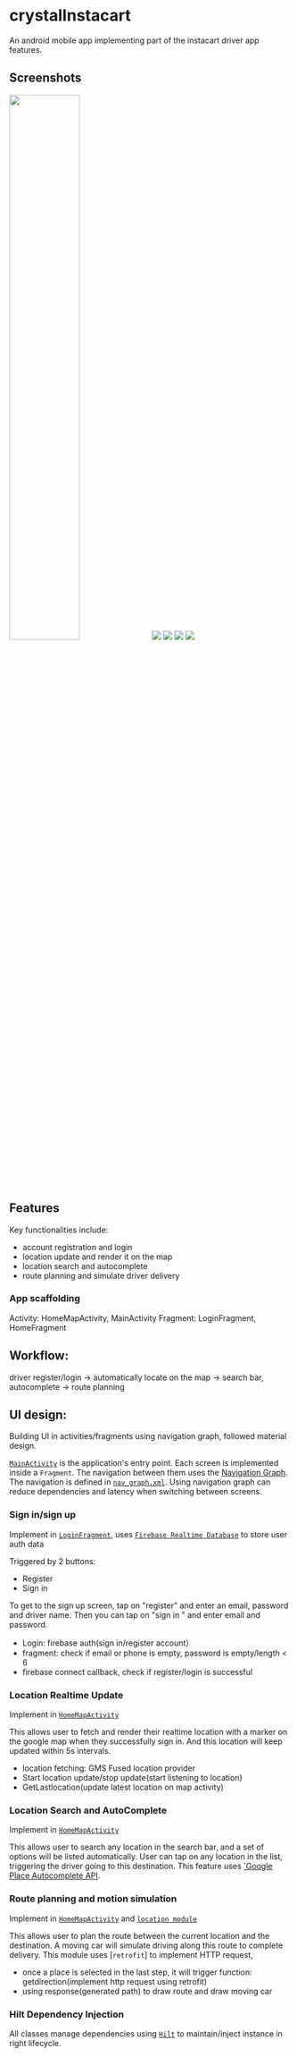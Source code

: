 # crystalInstacart
An android mobile app implementing part of the instacart driver app features.

## Screenshots

<img src="screenshots/screenshot1.png" width=50% height=50% />
<img src="screenshots/screenshot2.png"/>
<img src="screenshots/screenshot3.png"/>
<img src="screenshots/screenshot4.png"/>
<img src="screenshots/screenshot5.png"/>

## Features
Key functionalities include:
* account registration and login
* location update and render it on the map
* location search and autocomplete
* route planning and simulate driver delivery

### App scaffolding

Activity: HomeMapActivity, MainActivity
Fragment: LoginFragment, HomeFragment

## Workflow: 
driver register/login -> automatically locate on the map -> search bar, autocomplete -> route planning

## UI design:
Building UI in activities/fragments using navigation graph, followed material design.

[`MainActivity`][1] is the application's entry point. Each screen is implemented inside a `Fragment`.
The navigation between them uses the [Navigation Graph][2]. The navigation is defined in [`nav_graph.xml`][3].
Using navigation graph can reduce dependencies and latency when switching between screens.

[1]: app/src/main/java/com/chensiyingcrystal/crystalinstacart/MainActivity.kt
[2]: https://developer.android.com/guide/navigation/get-started
[3]: app/src/main/res/navigation/nav_graph.xml

### Sign in/sign up

Implement in [`LoginFragment`][4], uses [`Firebase Realtime Database`][5] to store user auth data

Triggered by 2 buttons:
* Register
* Sign in

To get to the sign up screen, tap on "register" and enter an email, password and driver name.
Then you can tap on "sign in " and enter email and password.

* Login: firebase auth(sign in/register account）
* fragment: check if email or phone is empty, password is empty/length < 6
* firebase connect callback, check if register/login is successful

[4]: app/src/main/java/com/chensiyingcrystal/crystalinstacart/login/LoginFragment.kt
[5]: https://firebase.google.com/docs/database

### Location Realtime Update

Implement in [`HomeMapActivity`][6]

This allows user to fetch and render their realtime location with a marker on the google map when they successfully sign in.
And this location will keep updated within 5s intervals.

* location fetching: GMS Fused location provider
* Start location update/stop update(start listening to location)
* GetLastlocation(update latest location on map activity)

[6]: app/src/main/java/com/chensiyingcrystal/crystalinstacart/home/HomeMapActivity.kt

### Location Search and AutoComplete

Implement in [`HomeMapActivity`][7]

This allows user to search any location in the search bar, and a set of options will be listed automatically.
User can tap on any location in the list, triggering the driver going to this destination.
This feature uses [`Google Place Autocomplete API][8].

[7]: app/src/main/java/com/chensiyingcrystal/crystalinstacart/home/HomeMapActivity.kt
[8]: https://developers.google.com/maps/documentation/places/web-service/autocomplete

### Route planning and motion simulation

Implement in [`HomeMapActivity`][9] and [`location module`][10]

This allows user to plan the route between the current location and the destination.
A moving car will simulate driving along this route to complete delivery.
This module uses [`retrofit`] to implement HTTP request,

* once a place is selected in the last step, it will trigger function: getdirection(implement http request using retrofit) 
* using response(generated path) to draw route and draw moving car

[9]: app/src/main/java/com/chensiyingcrystal/crystalinstacart/home/HomeMapActivity.kt
[10]: app/src/main/java/com/chensiyingcrystal/crystalinstacart/location
[11]: https://square.github.io/retrofit/

### Hilt Dependency Injection
All classes manage dependencies using [`Hilt`][12] to maintain/inject instance in right lifecycle.

[12]: https://developer.android.com/training/dependency-injection/hilt-android#inject-provides

